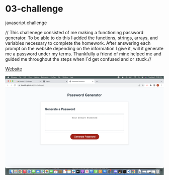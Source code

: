 # 03-challenge
javascript challenge 


 // This challenege consisted of me making a functioning password generator. To be able to do this I added the functions, strings, arrays, and variables necessary to complete the homework. After answering each prompt on the website depending on the information I give it, will it generate me a password under my terms. Thankfully a friend of mine helped me and guided me throughout the steps when I`d get confused and or stuck.//

<a href= "https://itsadrih.github.io/03-challenge/">Website</a>

<img src="Assets/Screenshot 2023-05-02 at 7.35.21 PM.png">